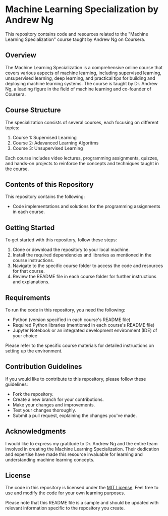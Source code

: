 
# Machine Learning Specialization by Andrew Ng

This repository contains code and resources related to the "Machine Learning Specialization" course taught by Andrew Ng on Coursera.

## Overview

The Machine Learning Specialization is a comprehensive online course that covers various aspects of machine learning, including supervised learning, unsupervised learning, deep learning, and practical tips for building and deploying machine learning systems. The course is taught by Dr. Andrew Ng, a leading figure in the field of machine learning and co-founder of Coursera.

## Course Structure

The specialization consists of several courses, each focusing on different topics:

1. Course 1: Supervised Learning
2. Course 2: Adavanced Learning Algoritms
3. Course 3: Unsupervised Learning


Each course includes video lectures, programming assignments, quizzes, and hands-on projects to reinforce the concepts and techniques taught in the course.

## Contents of this Repository

This repository contains the following:

- Code implementations and solutions for the programming assignments in each course.

## Getting Started

To get started with this repository, follow these steps:

1. Clone or download the repository to your local machine.
2. Install the required dependencies and libraries as mentioned in the course instructions.
3. Navigate to the specific course folder to access the code and resources for that course.
4. Review the README file in each course folder for further instructions and explanations.

## Requirements

To run the code in this repository, you need the following:

- Python (version specified in each course's README file)
- Required Python libraries (mentioned in each course's README file)
- Jupyter Notebook or an integrated development environment (IDE) of your choice

Please refer to the specific course materials for detailed instructions on setting up the environment.

## Contribution Guidelines

If you would like to contribute to this repository, please follow these guidelines:

- Fork the repository.
- Create a new branch for your contributions.
- Make your changes and improvements.
- Test your changes thoroughly.
- Submit a pull request, explaining the changes you've made.

## Acknowledgments

I would like to express my gratitude to Dr. Andrew Ng and the entire team involved in creating the Machine Learning Specialization. Their dedication and expertise have made this resource invaluable for learning and understanding machine learning concepts.

## License

The code in this repository is licensed under the [MIT License](https://opensource.org/licenses/MIT). Feel free to use and modify the code for your own learning purposes.

Please note that this README file is a sample and should be updated with relevant information specific to the repository you create.
